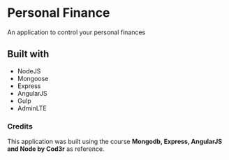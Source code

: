 # Personal Finance
An application to control your personal finances

## Built with
* NodeJS
* Mongoose
* Express
* AngularJS
* Gulp
* AdminLTE

### Credits
This application was built using the course **Mongodb, Express, AngularJS and Node by Cod3r** as reference.
